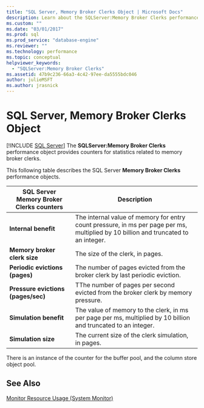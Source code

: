 ```yaml
---
title: "SQL Server, Memory Broker Clerks Object | Microsoft Docs"
description: Learn about the SQLServer:Memory Broker Clerks performance object, which provides counters for statistics related to memory broker clerks.
ms.custom: ""
ms.date: "03/01/2017"
ms.prod: sql
ms.prod_service: "database-engine"
ms.reviewer: ""
ms.technology: performance
ms.topic: conceptual
helpviewer_keywords: 
  - "SQLServer:Memory Broker Clerks"
ms.assetid: 47b9c236-66a3-4c42-97ee-da5555bdc046
author: julieMSFT
ms.author: jrasnick
---
```

# SQL Server, Memory Broker Clerks Object
 [!INCLUDE [SQL Server](../../includes/applies-to-version/sqlserver.md)]
The **SQLServer:Memory Broker Clerks** performance object provides counters for statistics related to memory broker clerks.

This following table describes the SQL Server **Memory Broker Clerks** performance objects.

|**SQL Server Memory Broker Clerks counters**|Description|  
|-------------|-----------------|  
|**Internal benefit**|The internal value of memory for entry count pressure, in ms per page per ms, multiplied by 10 billion and truncated to an integer.|
|**Memory broker clerk size**|The size of the clerk, in pages.|
|**Periodic evictions (pages)**|The number of pages evicted from the broker clerk by last periodic eviction.|
|**Pressure evictions (pages/sec)**|TThe number of pages per second evicted from the broker clerk by memory pressure.|
|**Simulation benefit**|The value of memory to the clerk, in ms per page per ms, multiplied by 10 billion and truncated to an integer.|
|**Simulation size**|The current size of the clerk simulation, in pages.|

There is an instance of the counter for the buffer pool, and the column store object pool.

## See Also  
[Monitor Resource Usage (System Monitor)](../../relational-databases/performance-monitor/monitor-resource-usage-system-monitor.md)
